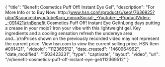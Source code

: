 {
    "title": "Benefit Cosmetics Puff Off! Instant Eye Gel",
    "description": "For More Info or to Buy Now: http:\/\/www.hsn.com\/products\/seo\/7636825?rdr=1&sourceid=youtube&cm_mmc=Social-_-Youtube-_-ProductVideo-_-091421\r\nBenefit Cosmetics Puff Off! Instant Eye Gel\nLong days putting a crease in your mojo? Iron your vibe with this lightweight gel. Key ingredients and a cooling sensation refresh the undereye area and...\r\nPrices shown on the previously recorded video may not represent the current price.  View hsn.com to view the current selling price. HSN Item #091421",
    "videoid": "112369512",
    "date_created": "1460964962",
    "date_modified": "1503423331",
    "type": "captivate",
    "layout": "video",
    "url": "\/v\/benefit-cosmetics-puff-off-instant-eye-gel\/112369512"
}